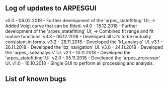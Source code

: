 ## Log of updates to ARPESGUI
v5.0 - 06.02.2019 - Further development of the 'arpes_statefitting' UI;
	-> Added Voigt curve that can be fitted.
v4.0 - 18.12.2018 - Further development of the 'arpes_statefitting' UI;
	-> Combined fit range and fit routine functions.
v3.3 - 06.12.2018 - Developed all UI's to be mutually consistent in forms.
v3.2 - 28.11.2018 - Developed the 'kf_analysis' UI.
v3.1 - 26.11.2018 - Developed the 'bz_navigation' UI.
v3.0 - 24.11.2018 - Developed the 'arpes_isoeanalysis' UI.
v2.1 - 10.11.2018 - Developed the 'arpes_statefitting' UI.
v2.0 - 05.11.2018 - Developed the 'arpes_processor' UI.
v1.0 - 10.10.2018 - Single GUI to perform all processing and analysis.


## List of known bugs
